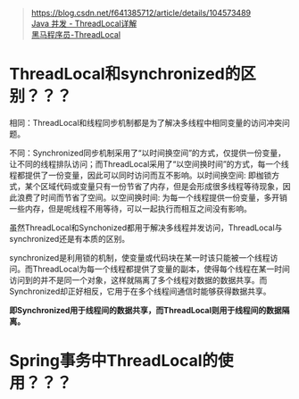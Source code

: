 
> https://blog.csdn.net/f641385712/article/details/104573489  
> [Java 并发 - ThreadLocal详解](https://pdai.tech/md/java/thread/java-thread-x-threadlocal.html)  
> [黑马程序员-ThreadLocal](https://www.bilibili.com/video/BV1N741127FH?p=5&spm_id_from=pageDriver&vd_source=d039f8798e1b7db3c7fad9ee7b012612)


# ThreadLocal和synchronized的区别？？？
相同：ThreadLocal和线程同步机制都是为了解决多线程中相同变量的访问冲突问题。

不同：Synchronized同步机制采用了“以时间换空间”的方式，仅提供一份变量，让不同的线程排队访问；而ThreadLocal采用了“以空间换时间”的方式，每一个线程都提供了一份变量，因此可以同时访问而互不影响。以时间换空间: 即枷锁方式，某个区域代码或变量只有一份节省了内存，但是会形成很多线程等待现象，因此浪费了时间而节省了空间。以空间换时间: 为每一个线程提供一份变量，多开销一些内存，但是呢线程不用等待，可以一起执行而相互之间没有影响。

虽然ThreadLocal和Synchonized都用于解决多线程并发访问，ThreadLocal与synchronized还是有本质的区别。

synchronized是利用锁的机制，使变量或代码块在某一时该只能被一个线程访问。而ThreadLocal为每一个线程都提供了变量的副本，使得每个线程在某一时间访问到的并不是同一个对象，这样就隔离了多个线程对数据的数据共享。而Synchronized却正好相反，它用于在多个线程间通信时能够获得数据共享。

**即Synchronized用于线程间的数据共享，而ThreadLocal则用于线程间的数据隔离。**

# Spring事务中ThreadLocal的使用？？？

